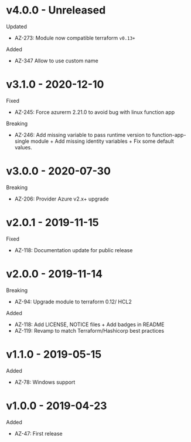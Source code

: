 # v4.0.0 - Unreleased

Updated
  * AZ-273: Module now compatible terraform `v0.13+`

Added
  * AZ-347 Allow to use custom name
 
# v3.1.0 - 2020-12-10

Fixed
  * AZ-245: Force azurerm 2.21.0 to avoid bug with linux function app
 
Breaking
  * AZ-246: Add missing variable to pass runtime version to function-app-single module + Add missing identity variables + Fix some default values.
  
# v3.0.0 - 2020-07-30

Breaking
  * AZ-206: Provider Azure v2.x+ upgrade

# v2.0.1 - 2019-11-15

Fixed
  * AZ-118: Documentation update for public release 

# v2.0.0 - 2019-11-14

Breaking
  * AZ-94: Upgrade module to terraform 0.12/ HCL2
  
Added
  * AZ-118: Add LICENSE, NOTICE files + Add badges in README
  * AZ-119: Revamp to match Terraform/Hashicorp best practices
  
# v1.1.0 - 2019-05-15

Added
  * AZ-78: Windows support

# v1.0.0 - 2019-04-23

Added
  * AZ-47: First release
